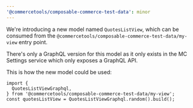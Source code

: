 ```yaml
---
'@commercetools/composable-commerce-test-data': minor
---
```


We're introducing a new model named `QuotesListView`, which can be consumed from the `@commercetools/composable-commerce-test-data/my-view` entry point.

There's only a GraphQL version for this model as it only exists in the MC Settings service which only exposes a GraphQL API.

This is how the new model could be used:

```
import {
  QuotesListViewGraphql,
} from '@commercetools/composable-commerce-test-data/my-view';
const quotesListView = QuotesListViewGraphql.random().build();
```
